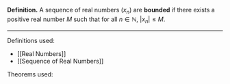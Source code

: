 **Definition.** A sequence of real numbers $(x_n)$ are **bounded** if there exists a positive real number $M$ such that for all $n \in \mathbb{N}$, $|x_n| \le M$.

***
Definitions used:
- [[Real Numbers]]
- [[Sequence of Real Numbers]]

Theorems used: